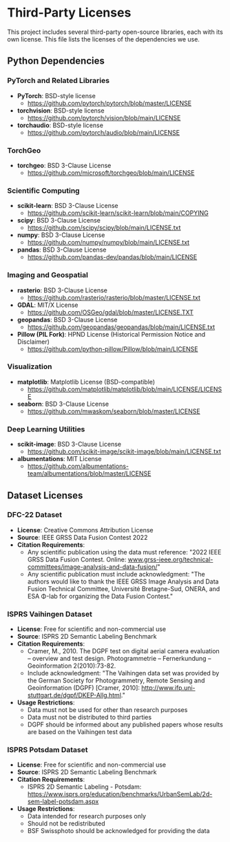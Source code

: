 # Third-Party Licenses

This project includes several third-party open-source libraries, each with its own license. This file lists the licenses of the dependencies we use.

## Python Dependencies

### PyTorch and Related Libraries
- **PyTorch**: BSD-style license
  - https://github.com/pytorch/pytorch/blob/master/LICENSE
- **torchvision**: BSD-style license
  - https://github.com/pytorch/vision/blob/main/LICENSE
- **torchaudio**: BSD-style license
  - https://github.com/pytorch/audio/blob/main/LICENSE

### TorchGeo
- **torchgeo**: BSD 3-Clause License
  - https://github.com/microsoft/torchgeo/blob/main/LICENSE

### Scientific Computing
- **scikit-learn**: BSD 3-Clause License
  - https://github.com/scikit-learn/scikit-learn/blob/main/COPYING
- **scipy**: BSD 3-Clause License
  - https://github.com/scipy/scipy/blob/main/LICENSE.txt
- **numpy**: BSD 3-Clause License
  - https://github.com/numpy/numpy/blob/main/LICENSE.txt
- **pandas**: BSD 3-Clause License
  - https://github.com/pandas-dev/pandas/blob/main/LICENSE

### Imaging and Geospatial
- **rasterio**: BSD 3-Clause License
  - https://github.com/rasterio/rasterio/blob/master/LICENSE.txt
- **GDAL**: MIT/X License
  - https://github.com/OSGeo/gdal/blob/master/LICENSE.TXT
- **geopandas**: BSD 3-Clause License
  - https://github.com/geopandas/geopandas/blob/main/LICENSE.txt
- **Pillow (PIL Fork)**: HPND License (Historical Permission Notice and Disclaimer)
  - https://github.com/python-pillow/Pillow/blob/main/LICENSE

### Visualization
- **matplotlib**: Matplotlib License (BSD-compatible)
  - https://github.com/matplotlib/matplotlib/blob/main/LICENSE/LICENSE
- **seaborn**: BSD 3-Clause License
  - https://github.com/mwaskom/seaborn/blob/master/LICENSE

### Deep Learning Utilities
- **scikit-image**: BSD 3-Clause License
  - https://github.com/scikit-image/scikit-image/blob/main/LICENSE.txt
- **albumentations**: MIT License
  - https://github.com/albumentations-team/albumentations/blob/master/LICENSE

## Dataset Licenses

### DFC-22 Dataset
- **License**: Creative Commons Attribution License
- **Source**: IEEE GRSS Data Fusion Contest 2022
- **Citation Requirements**: 
  - Any scientific publication using the data must reference: "2022 IEEE GRSS Data Fusion Contest. Online: www.grss-ieee.org/technical-committees/image-analysis-and-data-fusion/"
  - Any scientific publication must include acknowledgment: "The authors would like to thank the IEEE GRSS Image Analysis and Data Fusion Technical Committee, Université Bretagne-Sud, ONERA, and ESA Φ-lab for organizing the Data Fusion Contest."

### ISPRS Vaihingen Dataset
- **License**: Free for scientific and non-commercial use
- **Source**: ISPRS 2D Semantic Labeling Benchmark
- **Citation Requirements**:
  - Cramer, M., 2010. The DGPF test on digital aerial camera evaluation – overview and test design. Photogrammetrie – Fernerkundung – Geoinformation 2(2010):73-82.
  - Include acknowledgment: "The Vaihingen data set was provided by the German Society for Photogrammetry, Remote Sensing and Geoinformation (DGPF) [Cramer, 2010]: http://www.ifp.uni-stuttgart.de/dgpf/DKEP-Allg.html."
- **Usage Restrictions**:
  - Data must not be used for other than research purposes
  - Data must not be distributed to third parties
  - DGPF should be informed about any published papers whose results are based on the Vaihingen test data

### ISPRS Potsdam Dataset
- **License**: Free for scientific and non-commercial use
- **Source**: ISPRS 2D Semantic Labeling Benchmark
- **Citation Requirements**:
  - ISPRS 2D Semantic Labeling - Potsdam: https://www.isprs.org/education/benchmarks/UrbanSemLab/2d-sem-label-potsdam.aspx
- **Usage Restrictions**:
  - Data intended for research purposes only
  - Should not be redistributed
  - BSF Swissphoto should be acknowledged for providing the data
